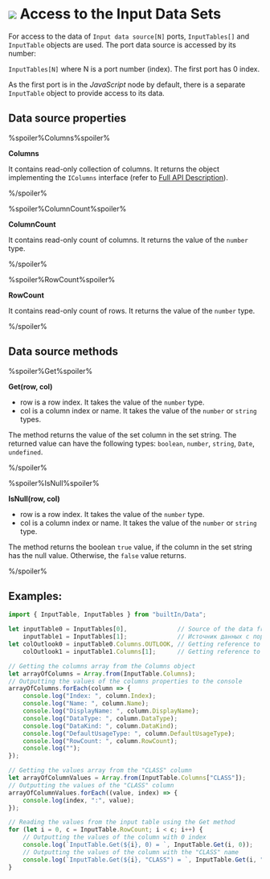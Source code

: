 # ![](../../../images/icons/components/javascript_default.svg) Access to the Input Data Sets

For access to the data of `Input data source[N]` ports, `InputTables[]` and `InputTable` objects are used. The port data source is accessed by its number:

`InputTables[N]` where N is a port number (index). The first port has 0 index.

As the first port is in the *JavaScript* node by default, there is a separate `InputTable` object to provide access to its data.

## Data source properties

%spoiler%Columns%spoiler%

**Columns**

It contains read-only collection of columns. It returns the object implementing the `IColumns` interface (refer to [Full API Description](./api-description.md)).

%/spoiler%

%spoiler%ColumnCount%spoiler%

**ColumnCount**

It contains read-only count of columns.  It returns the value of the `number` type.

%/spoiler%

%spoiler%RowCount%spoiler%

**RowCount**

It contains read-only count of rows. It returns the value of the `number` type.

%/spoiler%

## Data source methods

%spoiler%Get%spoiler%

**Get(row, col)**

- row is a row index. It takes the value of the `number` type.
- col is a column index or name. It takes the value of the `number` or `string` types.

The method returns the value of the set column in the set string. The returned value can have the following types: `boolean`, `number`, `string`, `Date`, `undefined`.

%/spoiler%

%spoiler%IsNull%spoiler%

**IsNull(row, col)**

- row is a row index. It takes the value of the `number` type.
- col is a column index or name. It takes the value of the `number` or `string` type.

The method returns the boolean `true` value, if the column in the set string has the null value. Otherwise, the `false` value returns.

%/spoiler%

## Examples:

```javascript
import { InputTable, InputTables } from "builtIn/Data";

let inputTable0 = InputTables[0],              // Source of the data from port No 1
    inputTable1 = InputTables[1];              // Источник данных с порта №2
let colOutlook0 = inputTable0.Columns.OUTLOOK, // Getting reference to the column by name
    colOutlook1 = inputTable1.Columns[1];      // Getting reference to the column by index

// Getting the columns array from the Columns object
let arrayOfColumns = Array.from(InputTable.Columns);
// Outputting the values of the columns properties to the console
arrayOfColumns.forEach(column => {
    console.log("Index: ", column.Index);
    console.log("Name: ", column.Name);
    console.log("DisplayName: ", column.DisplayName);
    console.log("DataType: ", column.DataType);
    console.log("DataKind: ", column.DataKind);
    console.log("DefaultUsageType: ", column.DefaultUsageType);
    console.log("RowCount: ", column.RowCount);
    console.log("");
});

// Getting the values array from the "CLASS" column
let arrayOfColumnValues = Array.from(InputTable.Columns["CLASS"]);
// Outputting the values of the "CLASS" column
arrayOfColumnValues.forEach((value, index) => {
    console.log(index, ":", value);
});

// Reading the values from the input table using the Get method
for (let i = 0, с = InputTable.RowCount; i < с; i++) {
    // Outputting the values of the column with 0 index
    console.log(`InputTable.Get(${i}, 0) = `, InputTable.Get(i, 0));
    // Outputting the values of the column with the "CLASS" name
    console.log(`InputTable.Get(${i}, "CLASS") = `, InputTable.Get(i, "CLASS"));
}

```
